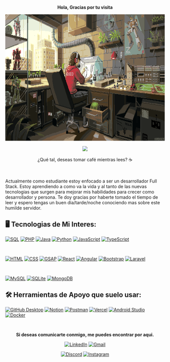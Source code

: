 <p align="center"></p>
<p align="center"><strong>Hola, Gracias por tu visita</strong></p>
<p align="center"><img src="kirokaze.gif" alt="KIROKAZE" style="width: 750px; height: 400px;"></p> 
<p align="center">
<a href="#"><img src="https://readme-typing-svg.herokuapp.com?font=&duration=2900&pause=1200&color=F7CF18&center=true&vCenter=true&width=435&lines=DESARROLLADOR+DE+SOFTWARE+EN+PROCESO;EXPERIENCIA+EN+BACKEND;EXPERIENCIA+EN+FRONTEND;y+un+buen+ser+humano"/></a>
</p>

<p align="center">¿Qué tal, deseas tomar café mientras lees? ☕</p>

<br>

Actualmente como estudiante estoy enfocado a ser un desarrollador Full Stack. Estoy aprendiendo a como va la vida y al tanto de las nuevas tecnologias que surgen para mejorar mis habilidades para crecer como desarrollador y persona.
Te doy gracias por haberte tomado el tiempo de leer y espero tengas un buen dia/tarde/noche conociendo mas sobre este humilde servidor.

## 🖥 Tecnologias de Mi Interes:

<a href="#"><img alt="SQL" src="https://img.shields.io/badge/SQL-025E8C.svg?style=for-the-badge&logo=database&logoColor=white"></a>
<a href="#"><img alt="PHP" src="https://img.shields.io/badge/PHP-777BB4.svg?style=for-the-badge&logo=php&logoColor=white"></a>
<a href="#"><img alt="Java" src="https://img.shields.io/badge/Java-007396.svg?style=for-the-badge&logo=openjdk&logoColor=white"></a>
<a href="#"><img alt="Python" src="https://img.shields.io/badge/Python-14354C.svg?style=for-the-badge&logo=python&logoColor=white"></a>
<a href="#"><img alt="JavaScript" src="https://img.shields.io/badge/JavaScript-F7DF1E.svg?style=for-the-badge&logo=javascript&logoColor=black"></a>
<a href="#"><img alt="TypeScript" src="https://img.shields.io/badge/TypeScript-007ACC.svg?style=for-the-badge&logo=typescript&logoColor=white"></a>

<br>

<a href="#"><img alt="HTML" src="https://img.shields.io/badge/HTML-E34F26.svg?style=for-the-badge&logo=html5&logoColor=white"></a>
<a href="#"><img alt="CSS" src="https://img.shields.io/badge/CSS-1572B6.svg?style=for-the-badge&logo=css3&logoColor=white"></a>
<a href="#"><img alt="GSAP" src="https://img.shields.io/badge/GSAP-88CE02.svg?style=for-the-badge&logo=greensock&logoColor=white"></a>
<a href="#"><img alt="React" src="https://img.shields.io/badge/React-20232a.svg?style=for-the-badge&logo=react&logoColor=%2361DAFB"></a>
<a href="#"><img alt="Angular" src="https://img.shields.io/badge/Angular-DD0031.svg?style=for-the-badge&logo=angular&logoColor=white"></a>
<a href="#"><img alt="Bootstrap" src="https://img.shields.io/badge/Bootstrap-7952B3.svg?style=for-the-badge&logo=bootstrap&logoColor=white"></a>
<a href="#"><img alt="Laravel" src="https://img.shields.io/badge/Laravel-FF2D20.svg?style=for-the-badge&logo=laravel&logoColor=white"></a>

<br>

<a href="#"><img alt="MySQL" src="https://img.shields.io/badge/MySQL-00f.svg?style=for-the-badge&logo=mysql&logoColor=white"></a>
<a href="#"><img alt="SQLite" src="https://img.shields.io/badge/SQLite-07405e.svg?style=for-the-badge&logo=sqlite&logoColor=white"></a>
<a href="#"><img alt="MongoDB" src="https://img.shields.io/badge/MongoDB-4ea94b.svg?style=for-the-badge&logo=mongodb&logoColor=white"></a>

## 🛠 Herramientas de Apoyo que suelo usar:

<a href="#"><img alt="GitHub Desktop" src="https://img.shields.io/badge/GitHub%20Desktop-8034A9.svg?style=for-the-badge&logo=github&logoColor=white"></a>
<a href="#"><img alt="Notion" src="https://img.shields.io/badge/Notion-010101.svg?style=for-the-badge&logo=notion&logoColor=white"></a>
<a href="#"><img alt="Postman" src="https://img.shields.io/badge/Postman-FF6C37?style=for-the-badge&logo=postman&logoColor=white"></a>
<a href="#"><img alt="Vercel" src="https://img.shields.io/badge/Vercel-000000.svg?style=for-the-badge&logo=vercel&logoColor=white"></a>
<a href="#"><img alt="Android Studio" src="https://img.shields.io/badge/Android%20Studio-008678.svg?style=for-the-badge&logo=android-studio&logoColor=white"></a>
<a href="#"><img alt="Docker" src="https://img.shields.io/badge/Docker-2496ED.svg?style=for-the-badge&logo=docker&logoColor=white"></a>

<br>

<p align="center"><strong>Si deseas comunicarte conmigo, me puedes encontrar por aqui.</strong></p>
<p align="center">
<a href="https://www.linkedin.com/in/emanuel-robinson-ordo%C3%B1ez-hancco-797956355/"><img src="https://img.shields.io/badge/linkedin-%230077B5.svg?style=for-the-badge&logo=linkedin&logoColor=white" alt="LinkedIn"></a>
<a href="mailto:emarobins.oh@gmail.com"><img src="https://img.shields.io/badge/Gmail-D14836?style=for-the-badge&logo=gmail&logoColor=white" alt="Gmail"></a>
<p align="center">
<a href="https://discord.com/users/emanuel_oh"><img src="https://img.shields.io/badge/Discord-%235865F2.svg?style=for-the-badge&logo=discord&logoColor=white" alt="Discord"></a>
<a href="https://www.instagram.com/emanuel.oh/" target="_blank"><img src="https://img.shields.io/badge/Instagram-E4405F.svg?style=for-the-badge&logo=instagram&logoColor=white" alt="Instagram"></a>
</p>


